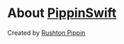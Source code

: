 # About [PippinSwift](https://github.com/rushtonpippin/PippinSwift)

Created by [Rushton Pippin](http://rushtonpippin.com)